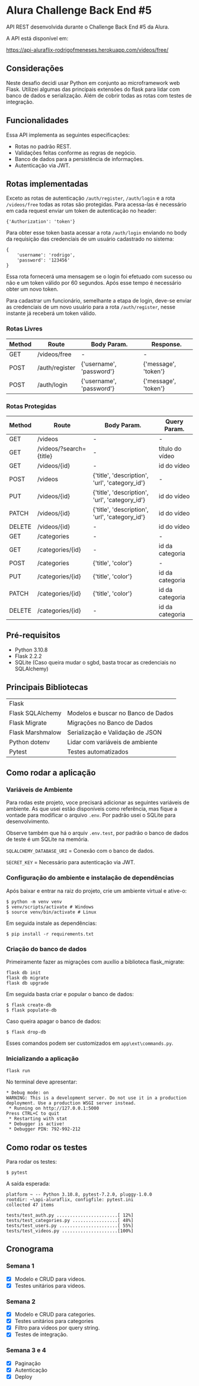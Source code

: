 # Alura Challenge Back End #5

API REST desenvolvida durante o Challenge Back End #5 da Alura.

A API está disponível em:

https://api-aluraflix-rodrigofmeneses.herokuapp.com/videos/free/


## Considerações

Neste desafio decidi usar Python em conjunto ao microframework web Flask. 
Utilizei algumas das principais extensões do flask para lidar com banco de dados e serialização. Além de cobrir todas as rotas com testes de integração.

## Funcionalidades

Essa API implementa as seguintes especificações:
 - Rotas no padrão REST.
 - Validações feitas conforme as regras de negócio.
 - Banco de dados para a persistência de informações.
 - Autenticação via JWT.

## Rotas implementadas

Exceto as rotas de autenticação `/auth/register`, `/auth/login` e a rota `/videos/free` todas as rotas são protegidas. Para acessa-las é necessário em cada request enviar um token de autenticação no header:

`{'Authorization': 'token'}` 

Para obter esse token basta acessar a rota `/auth/login` enviando no body da requisição das credenciais de um usuário cadastrado no sistema: 

```
{
    'username': 'rodrigo',
    'password': '123456'
}
```

Essa rota fornecerá uma mensagem se o login foi efetuado com sucesso ou não e um token válido por 60 segundos. Após esse tempo é necessário obter um novo token.

Para cadastrar um funcionário, semelhante a etapa de login, deve-se enviar as credenciais de um novo usuário para a rota `/auth/register`, nesse instante já receberá um token válido.


### Rotas Livres

| Method | Route | Body Param. | Response.|
|--------|-------|-----|---------------|
| GET | /videos/free | - | - |
| POST | /auth/register | {'username', 'password'} | {'message', 'token'} |
| POST | /auth/login | {'username', 'password'} | {'message', 'token'} |

### Rotas Protegidas

| Method | Route | Body Param. | Query Param.|
|--------|-------|-----|---------------|
| GET | /videos | - | - |
| GET | /videos/?search={title} | - | título do vídeo |
| GET | /videos/{id} | - | id do vídeo |
| POST | /videos | {'title', 'description', 'url', 'category_id'} | - |
| PUT | /videos/{id} | {'title', 'description', 'url', 'category_id'} | id do vídeo |
| PATCH | /videos/{id} | {'title', 'description', 'url', 'category_id'} | id do vídeo |
| DELETE | /videos/{id} | - | id do vídeo |
| GET | /categories | - | - |
| GET | /categories/{id} | - | id da categoria |
| POST | /categories | {'title', 'color'} | - |
| PUT | /categories/{id} | {'title', 'color'} | id da categoria |
| PATCH | /categories/{id} | {'title', 'color'} | id da categoria |
| DELETE | /categories/{id} | - | id da categoria |

## Pré-requisitos
 - Python 3.10.8
 - Flask 2.2.2
 - SQLite (Caso queira mudar o sgbd, basta trocar as credenciais no SQLAlchemy)

## Principais Bibliotecas

|  | |
| ----------------  | --------------------------------- |
| Flask             |
| Flask SQLAlchemy  | Modelos e buscar no Banco de Dados       |
| Flask Migrate     | Migrações no Banco de Dados       |
| Flask Marshmalow  | Serialização e Validação de JSON |
| Python dotenv| Lidar com variáveis de ambiente |
| Pytest            | Testes automatizados              |


## Como rodar a aplicação

### Variáveis de Ambiente

Para rodas este projeto, voce precisará adicionar as seguintes variáveis de ambiente. As que usei estão disponíveis como referência, mas fique a vontade para modificar o arquivo `.env`. Por padrão usei o SQLite para desenvolvimento.

Observe também que há o arquiv `.env.test`, por padrão o banco de dados de teste é um SQLite na memória.

<!-- To run this project, you will need to add the following environment variables to your .env file -->

`SQLALCHEMY_DATABASE_URI` = Conexão com o banco de dados.

`SECRET_KEY` = Necessário para autenticação via JWT.

### Configuração do ambiente e instalação de dependências

Após baixar e entrar na raiz do projeto, crie um ambiente virtual e ative-o:

```
$ python -m venv venv
$ venv/scripts/activate # Windows
$ source venv/bin/activate # Linux
```
Em seguida instale as dependências:
```
$ pip install -r requirements.txt
```

### Criação do banco de dados

Primeiramente fazer as migrações com auxílio a biblioteca flask_migrate:

```
flask db init
flask db migrate
flask db upgrade
```

Em seguida basta criar e popular o banco de dados:

```
$ flask create-db
$ flask populate-db
```

Caso queira apagar o banco de dados:

```
$ flask drop-db
```

Esses comandos podem ser customizados em ```app\ext\commands.py```.

### Inicializando a aplicação

```
flask run
```

No terminal deve apresentar:

```
* Debug mode: on
WARNING: This is a development server. Do not use it in a production deployment. Use a production WSGI server instead.
 * Running on http://127.0.0.1:5000
Press CTRL+C to quit
 * Restarting with stat
 * Debugger is active!
 * Debugger PIN: 792-992-212
```

## Como rodar os testes

Para rodar os testes:

```
$ pytest
```
A saída esperada:
```
platform ~ -- Python 3.10.8, pytest-7.2.0, pluggy-1.0.0
rootdir: ~\api-aluraflix, configfile: pytest.ini
collected 47 items                                                                                                                                                                                 

tests/test_auth.py .......................[ 12%]
tests/test_categories.py .................[ 48%]
tests/test_users.py ......................[ 55%]
tests/test_videos.py .....................[100%]
```


## Cronograma

### Semana 1

- [x] Modelo e CRUD para videos.
- [x] Testes unitários para videos.

### Semana 2

- [x] Modelo e CRUD para categories.
- [x] Testes unitários para categories
- [x] Filtro para videos por query string.
- [x] Testes de integração.

### Semana 3 e 4

- [x] Paginação
- [x] Autenticação
- [x] Deploy
